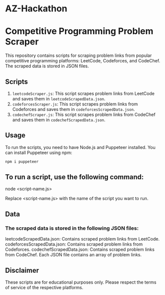 # AZ-Hackathon
# Competitive Programming Problem Scraper

This repository contains scripts for scraping problem links from popular competitive programming platforms: LeetCode, Codeforces, and CodeChef. The scraped data is stored in JSON files.

## Scripts

1. `leetcodeScraper.js`: This script scrapes problem links from LeetCode and saves them in `leetcodeScrapedData.json`.
2. `codeforcesScraper.js`: This script scrapes problem links from Codeforces and saves them in `codeforcesScrapedData.json`.
3. `codechefScraper.js`: This script scrapes problem links from CodeChef and saves them in `codechefScrapedData.json`.

## Usage

To run the scripts, you need to have Node.js and Puppeteer installed. You can install Puppeteer using npm:

```bash
npm i puppeteer
```

## To run a script, use the following command:
node <script-name.js>

Replace <script-name.js> with the name of the script you want to run.

## Data
### The scraped data is stored in the following JSON files:

leetcodeScrapedData.json: Contains scraped problem links from LeetCode.
codeforcesScrapedData.json: Contains scraped problem links from Codeforces.
codechefScrapedData.json: Contains scraped problem links from CodeChef.
Each JSON file contains an array of problem links.

## Disclaimer
These scripts are for educational purposes only. Please respect the terms of service of the respective platforms.

